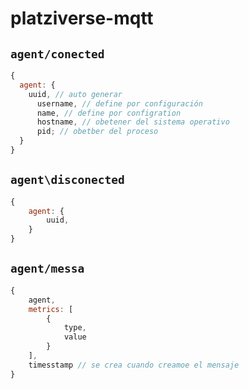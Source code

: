 # platziverse-mqtt

## `agent/conected`

```js
{
  agent: {
    uuid, // auto generar
      username, // define por configuración
      name, // define por configration
      hostname, // obetener del sistema operativo
      pid; // obetber del proceso
  }
}
```

## `agent\disconected`

```js
{
    agent: {
        uuid,
    }
}
```

## `agent/messa`

```js
{
    agent,
    metrics: [
        {
            type,
            value
        }
    ],
    timesstamp // se crea cuando creamoe el mensaje
}
```
